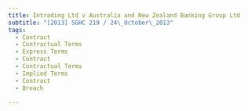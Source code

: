 ```yaml
---
title: Intrading Ltd v Australia and New Zealand Banking Group Ltd 
subtitle: "[2013] SGHC 219 / 24\_October\_2013"
tags:
  - Contract
  - Contractual Terms
  - Express Terms
  - Contract
  - Contractual Terms
  - Implied Terms
  - Contract
  - Breach

---
```



